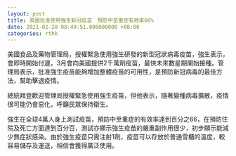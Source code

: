 ```yaml
---
layout: post
title: 美國批准使用強生新冠疫苗　預防中至重症有效率66%
date: 2021-02-28 08:49:51.000000000 +08:00
categories: rthk
---
```


美國食品及藥物管理局，授權緊急使用強生研發的新型冠狀病毒疫苗，強生表示，會即時開始付運，3月會向美國提供2千萬劑疫苗，最快未來數星期開始接種。管理局表示，批准強生疫苗能夠增加整體疫苗的可用性，是預防新冠病毒的最佳方法，幫助擊退疫情。

總統拜登歡迎管理局授權緊急使用強生疫苗，但他表示，隨著變種病毒擴散，疫情很可能仍會惡化，呼籲民眾保持衛生。

強生在全球4萬人身上測試疫苗，預防中至重症的有效率達到百分之66，在預防住院及死亡方面達到百分百，測試亦顯示強生疫苗的嚴重副作用很少，初步顯示能減少無症狀感染。由於強生疫苗只需注射1劑，疫苗可以存放於普通雪櫃的溫度，較容易儲存及運送，相信會獲得廣泛使用。
